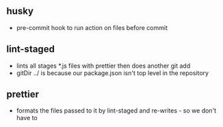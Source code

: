 husky
------------------
* pre-commit hook to run action on files before commit

lint-staged
------------------
* lints all stages *.js files with prettier then does another git add
* gitDir ../ is because our package.json isn't top level in the repository 

prettier
------------------
* formats the files passed to it by lint-staged and re-writes - so we don't have to

